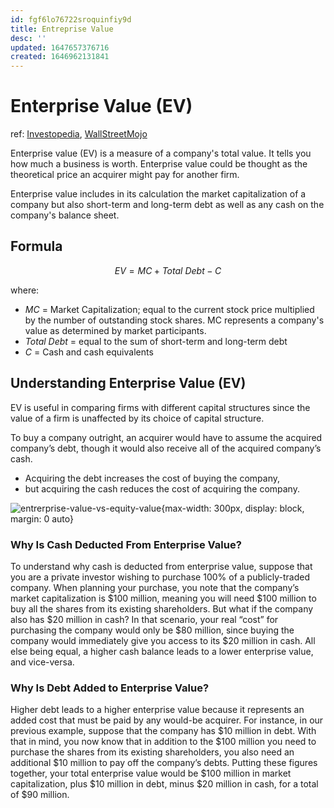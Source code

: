 ```yaml
---
id: fgf6lo76722sroquinfiy9d
title: Entreprise Value
desc: ''
updated: 1647657376716
created: 1646962131841
---
```

# Enterprise Value (EV)
ref: [Investopedia](https://www.investopedia.com/terms/e/enterprisevalue.asp), [WallStreetMojo](https://www.wallstreetmojo.com/equity-value-vs-enterprise-value-calculate-formula/)

Enterprise value (EV) is a measure of a company's total value. It tells you how much a business is worth. Enterprise value could be thought as the theoretical price an acquirer might pay for another firm.

Enterprise value includes in its calculation the market capitalization of a company but also short-term and long-term debt as well as any cash on the company's balance sheet.

## Formula

$$EV = MC + Total\ Debt − C$$

where:
- $MC$ = Market Capitalization; equal to the current stock price multiplied by the number of outstanding stock shares. MC represents a company's value as determined by market participants.
- $Total\ Debt$ = equal to the sum of short-term and long-term debt
- $C$ = Cash and cash equivalents

## Understanding Enterprise Value (EV)

EV is useful in comparing firms with different capital structures since the value of a firm is unaffected by its choice of capital structure.

To buy a company outright, an acquirer would have to assume the acquired company’s debt, though it would also receive all of the acquired company’s cash. 
- Acquiring the debt increases the cost of buying the company, 
- but acquiring the cash reduces the cost of acquiring the company.

![entrerprise-value-vs-equity-value](https://cdn.wallstreetmojo.com/wp-content/uploads/2014/04/Enterprise-Value-Vs-Equity-Value-Diagram.png.webp){max-width: 300px, display: block, margin: 0 auto}

### Why Is Cash Deducted From Enterprise Value?
To understand why cash is deducted from enterprise value, suppose that you are a private investor wishing to purchase 100% of a publicly-traded company. When planning your purchase, you note that the company’s market capitalization is $100 million, meaning you will need $100 million to buy all the shares from its existing shareholders. But what if the company also has $20 million in cash? In that scenario, your real “cost” for purchasing the company would only be $80 million, since buying the company would immediately give you access to its $20 million in cash. All else being equal, a higher cash balance leads to a lower enterprise value, and vice-versa.

### Why Is Debt Added to Enterprise Value?
Higher debt leads to a higher enterprise value because it represents an added cost that must be paid by any would-be acquirer. For instance, in our previous example, suppose that the company has $10 million in debt. With that in mind, you now know that in addition to the $100 million you need to purchase the shares from its existing shareholders, you also need an additional $10 million to pay off the company’s debts. Putting these figures together, your total enterprise value would be $100 million in market capitalization, plus $10 million in debt, minus $20 million in cash, for a total of $90 million.